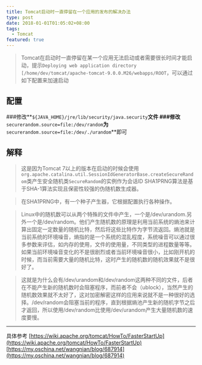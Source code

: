 ```yaml
---
title: Tomcat启动时一直停留在一个应用的发布的解决办法
type: post
date: 2018-01-01T01:05:02+08:00
tags:
  - Tomcat
featured: true
---
```


> Tomcat在启动时一直停留在某一个应用无法启动或者需要很长时间才能启动，提示`Deploying web application directory [/home/dev/tomcat/apache-tomcat-9.0.0.M26/webapps/ROOT`，可以通过如下配置来加速启动

## 配置

###修改**`${JAVA_HOME}/jre/lib/security/java.security`**文件 ###修改**`securerandom.source=file:/dev/random`**为**`securerandom.source=file:/dev/./urandom`**即可

## 解释

> 这是因为Tomcat 7以上的版本在启动的时候会使用 `org.apache.catalina.util.SessionIdGeneratorBase.createSecureRandom`类产生安全随机类`SecureRandom`的实例作为会话ID
> SHA1PRNG算法是基于SHA-1算法实现且保密性较强的伪随机数生成器。

> 在SHA1PRNG中，有一个种子产生器，它根据配置执行各种操作。

> Linux中的随机数可以从两个特殊的文件中产生，一个是/dev/urandom.另外一个是/dev/random。他们产生随机数的原理是利用当前系统的熵池来计算出固定一定数量的随机比特，然后将这些比特作为字节流返回。熵池就是当前系统的环境噪音，熵指的是一个系统的混乱程度，系统噪音可以通过很多参数来评估，如内存的使用，文件的使用量，不同类型的进程数量等等。如果当前环境噪音变化的不是很剧烈或者当前环境噪音很小，比如刚开机的时候，而当前需要大量的随机比特，这时产生的随机数的随机效果就不是很好了。

> 这就是为什么会有/dev/urandom和/dev/random这两种不同的文件，后者在不能产生新的随机数时会阻塞程序，而前者不会（ublock），当然产生的随机数效果就不太好了，这对加密解密这样的应用来说就不是一种很好的选择。/dev/random会阻塞当前的程序，直到根据熵池产生新的随机字节之后才返回，所以使用/dev/random比使用/dev/urandom产生大量随机数的速度要慢。

---

具体参考
[https://wiki.apache.org/tomcat/HowTo/FasterStartUp](https://wiki.apache.org/tomcat/HowTo/FasterStartUp)
[https://my.oschina.net/wangnian/blog/687914](https://my.oschina.net/wangnian/blog/687914)
